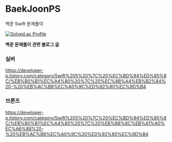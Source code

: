 # BaekJoonPS
백준 Swift 문제풀이

[![Solved.ac Profile](http://mazassumnida.wtf/api/v2/generate_badge?boj=developer_p)](https://solved.ac/developer_p/)


**백준 문제풀이 관련 블로그 글**

### 실버
https://developer-p.tistory.com/category/Swift%205%20%7C%20%EC%BD%94%ED%85%8C/%EB%B0%B1%EC%A4%80%20%7C%20%EC%8B%A4%EB%B2%84%20-%20%EB%AC%B8%EC%A0%9C%ED%92%80%EC%9D%B4

### 브론즈
https://developer-p.tistory.com/category/Swift%205%20%7C%20%EC%BD%94%ED%85%8C/%EB%B0%B1%EC%A4%80%20%7C%20%EB%B8%8C%EB%A1%A0%EC%A6%88%20-%20%EB%AC%B8%EC%A0%9C%20%ED%92%80%EC%9D%B4

